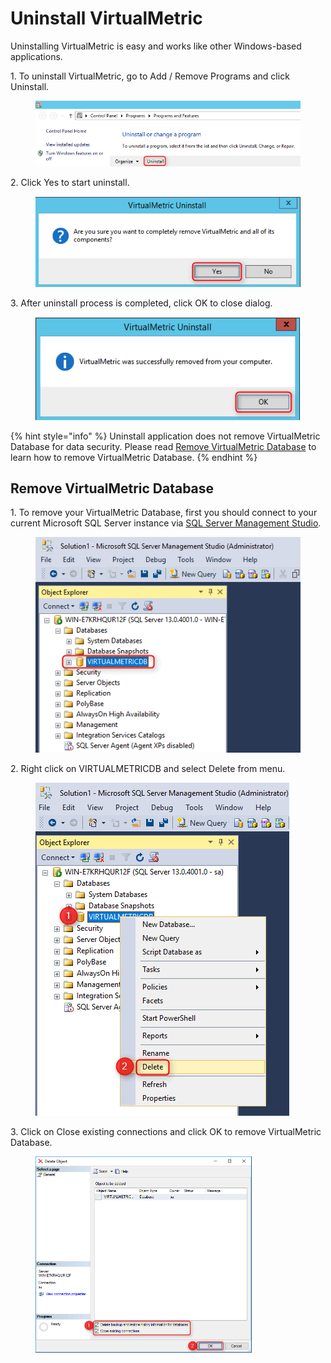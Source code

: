 # Uninstall VirtualMetric

Uninstalling VirtualMetric is easy and works like other Windows-based applications.

1\.      To uninstall VirtualMetric, go to Add / Remove Programs and click Uninstall.

<div align="left">

<figure><img src="../.gitbook/assets/image (117).png" alt=""><figcaption></figcaption></figure>

</div>

2\.      Click Yes to start uninstall.

<div align="left">

<figure><img src="../.gitbook/assets/image (118).png" alt=""><figcaption></figcaption></figure>

</div>

3\.      After uninstall process is completed, click OK to close dialog.

<div align="left">

<figure><img src="../.gitbook/assets/image (119).png" alt=""><figcaption></figcaption></figure>

</div>

{% hint style="info" %}
Uninstall application does not remove VirtualMetric Database for data security. Please read [Remove VirtualMetric Database](https://dev.virtualmetric.com/Documentation#installation-uninstallvirtualmetric-removevirtualmetricdatabase) to learn how to remove VirtualMetric Database.
{% endhint %}

## **Remove VirtualMetric Database**

1\.      To remove your VirtualMetric Database, first you should connect to your current Microsoft SQL Server instance via [ SQL Server Management Studio](https://en.wikipedia.org/wiki/SQL\_Server\_Management\_Studio).

<div align="left">

<figure><img src="../.gitbook/assets/image (120).png" alt=""><figcaption></figcaption></figure>

</div>

2\.      Right click on VIRTUALMETRICDB and select Delete from menu.

<div align="left">

<figure><img src="../.gitbook/assets/image (121).png" alt=""><figcaption></figcaption></figure>

</div>

3\.      Click on Close existing connections and click OK to remove VirtualMetric Database.

<div align="left">

<figure><img src="../.gitbook/assets/image (122).png" alt="" width="346"><figcaption></figcaption></figure>

</div>

